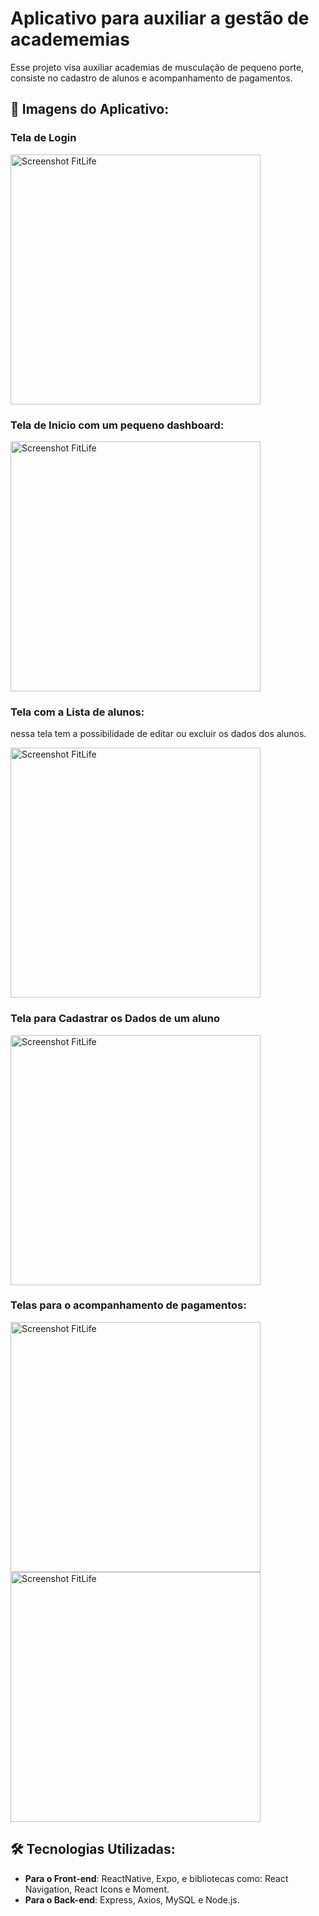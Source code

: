# Aplicativo para auxiliar a gestão de academemias
Esse projeto visa auxiliar academias de musculação de pequeno porte, consiste no cadastro de alunos e acompanhamento de pagamentos.

## 📸 Imagens do Aplicativo:
### Tela de Login
<img src="https://github.com/user-attachments/assets/8f1d043c-4a4d-4938-9658-634a39c9054b" alt="Screenshot FitLife" width="400">


### Tela de Inicio com um pequeno dashboard:
<img src="https://github.com/user-attachments/assets/62935dc4-fac6-4894-a628-322d3ea3b186" alt="Screenshot FitLife" width="400">


### Tela com a Lista de alunos:
nessa tela tem a possibilidade de editar ou excluir os dados dos alunos.

<img src="https://github.com/user-attachments/assets/d94e3445-065a-455f-869f-9b38f98c2fca" alt="Screenshot FitLife" width="400">


### Tela para Cadastrar os Dados de um aluno
<img src="https://github.com/user-attachments/assets/2c27be94-4e01-40fa-b4c6-a5dd2f61b494" alt="Screenshot FitLife" width="400">


### Telas para o acompanhamento de pagamentos:
<img src="https://github.com/user-attachments/assets/6ea2aec7-ed85-44d4-9ed7-5818737d9256" alt="Screenshot FitLife" width="400">
<img src="https://github.com/user-attachments/assets/14067744-1906-4624-bf02-befc4325a6ba" alt="Screenshot FitLife" width="400">

## 🛠️ Tecnologias Utilizadas:

- **Para o Front-end**: ReactNative, Expo, e bibliotecas como: React Navigation, React Icons e Moment.
- **Para o Back-end**: Express, Axios, MySQL e Node.js.




